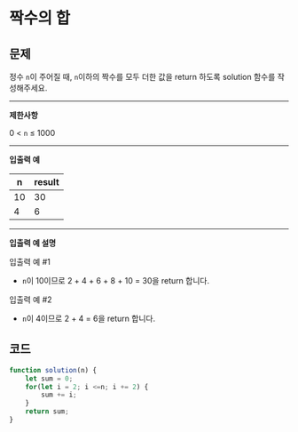 # 짝수의 합

## **문제**

정수 `n`이 주어질 때, `n`이하의 짝수를 모두 더한 값을 return 하도록 solution 함수를 작성해주세요.

***

**제한사항**

0 < `n` ≤ 1000

***

**입출력 예**

| n  | result |
| -- | ------ |
| 10 | 30     |
| 4  | 6      |

***

**입출력 예 설명**

입출력 예 #1

* `n`이 10이므로 2 + 4 + 6 + 8 + 10 = 30을 return 합니다.

입출력 예 #2

* `n`이 4이므로 2 + 4 = 6을 return 합니다.



## 코드

```javascript
function solution(n) {
    let sum = 0;
    for(let i = 2; i <=n; i += 2) {
        sum += i;
    }
    return sum;
}

```
